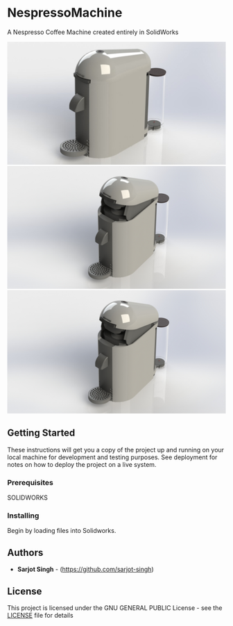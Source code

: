 # NespressoMachine
A Nespresso Coffee Machine created entirely in SolidWorks



<img src="https://github.com/sarjot-singh/NespressoMachine/blob/main/Closed.JPG" width="800">

<img src="https://github.com/sarjot-singh/NespressoMachine/blob/main/Opened.JPG" width="800">

<img src="https://github.com/sarjot-singh/NespressoMachine/blob/main/Opened.JPG" width="800">


## Getting Started
These instructions will get you a copy of the project up and running on your local machine for development and testing purposes. See deployment for notes on how to deploy the project on a live system.



### Prerequisites
SOLIDWORKS



### Installing
Begin by loading files into Solidworks.



## Authors
* **Sarjot Singh** - (https://github.com/sarjot-singh)



## License
This project is licensed under the GNU GENERAL PUBLIC License - see the [LICENSE](LICENSE) file for details











